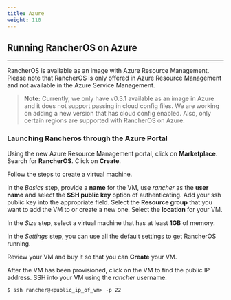 ```yaml
---
title: Azure
weight: 110
---
```


## Running RancherOS on Azure
---

RancherOS is available as an image with Azure Resource Management. Please note that RancherOS is only offered in Azure Resource Management and not available in the Azure Service Management.

> **Note:** Currently, we only have v0.3.1 available as an image in Azure and it does not support passing in cloud config files. We are working on adding a new version that has cloud config enabled. Also, only certain regions are supported with RancherOS on Azure.

### Launching Rancheros through the Azure Portal

Using the new Azure Resource Management portal, click on **Marketplace**. Search for **RancherOS**. Click on **Create**.

Follow the steps to create a virtual machine.

In the _Basics_ step, provide a **name** for the VM, use _rancher_ as the **user name** and select the **SSH public key** option of authenticating. Add your ssh public key into the appropriate field. Select the **Resource group** that you want to add the VM to or create a new one. Select the **location** for your VM.

In the _Size_ step, select a virtual machine that has at least **1GB** of memory.

In the _Settings_ step, you can use all the default settings to get RancherOS running.

Review your VM and buy it so that you can **Create** your VM.

After the VM has been provisioned, click on the VM to find the public IP address. SSH into your VM using the _rancher_ username.

```
$ ssh rancher@<public_ip_of_vm> -p 22
```
